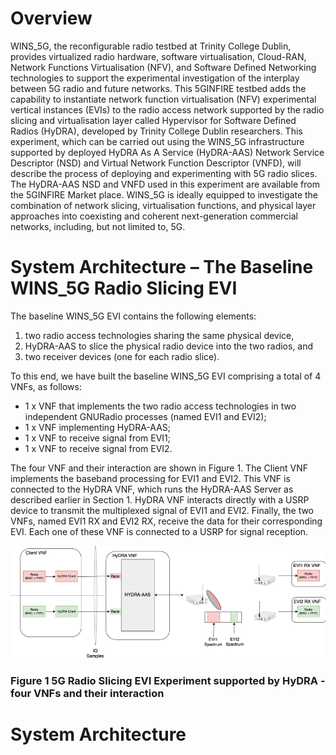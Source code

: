 <!-- Example: Software Defined Radio Slices with HyDRA Experiment -->
<!-- SUBTITLE: Software Defined Radio Slices with HyDRA Experiment -->

# Overview
WINS_5G, the reconfigurable radio testbed at Trinity College Dublin, provides virtualized radio hardware, software virtualisation, Cloud-RAN, Network Functions Virtualisation (NFV), and Software Defined Networking technologies to support the experimental investigation of the interplay between 5G radio and future networks. This 5GINFIRE testbed adds the capability to instantiate network function virtualisation (NFV) experimental vertical instances (EVIs) to the radio access network supported by the radio slicing and virtualisation layer called Hypervisor for Software Defined Radios (HyDRA), developed by Trinity College Dublin researchers. This experiment, which can be carried out using the WINS_5G infrastructure supported by deployed HyDRA As A Service (HyDRA-AAS) Network Service Descriptor (NSD) and Virtual Network Function Descriptor (VNFD), will describe the process of deploying and experimenting with 5G radio slices. The HyDRA-AAS NSD and VNFD used in this experiment are available from the 5GINFIRE Market place. WINS_5G is ideally equipped to investigate the combination of network slicing, virtualisation functions, and physical layer approaches into coexisting and coherent next-generation commercial networks, including, but not limited to, 5G.



# System Architecture – The Baseline WINS_5G Radio Slicing EVI
The baseline WINS_5G EVI contains the following elements: 
1. two radio access technologies sharing the same physical device, 
2. HyDRA-AAS to slice the physical radio device into the two radios, and 
3. two receiver devices (one for each radio slice).

To this end, we have built the baseline WINS_5G EVI comprising a total of 4 VNFs, as follows:
* 1 x VNF that implements the two radio access technologies in two independent GNURadio processes (named EVI1 and EVI2);
* 1 x  VNF implementing HyDRA-AAS; 
* 1 x  VNF to receive signal from EVI1;
* 1 x  VNF to receive signal from EVI2.

The four VNF and their interaction are shown in Figure 1. The Client VNF implements the baseband processing for EVI1 and EVI2. This VNF is connected to the HyDRA VNF, which runs the HyDRA-AAS Server as described earlier in Section 1. HyDRA VNF interacts directly with a USRP device to transmit the multiplexed signal of EVI1 and EVI2. Finally, the two VNFs, named EVI1 RX and EVI2 RX, receive the data for their corresponding EVI. Each one of these VNF is connected to a USRP for signal reception. 


![Hydra Experiment](/uploads/hydra-experiment.png "Hydra Experiment")
### Figure 1 5G Radio Slicing EVI Experiment supported by HyDRA - four VNFs and their interaction



# System Architecture
